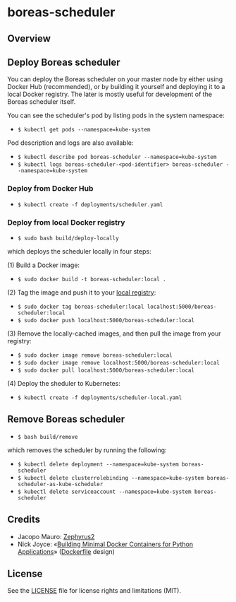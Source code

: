 boreas-scheduler
=============

## Overview

## Deploy Boreas scheduler
You can deploy the Boreas scheduler on your master node by either using Docker Hub (recommended), or by building it yourself and deploying it to a local Docker registry. The later is mostly useful for development of the Boreas scheduler itself.

You can see the scheduler's pod by listing pods in the system namespace:
  - `$ kubectl get pods --namespace=kube-system`

Pod description and logs are also available:
  - `$ kubectl describe pod boreas-scheduler --namespace=kube-system`
  - `$ kubectl logs boreas-scheduler-<pod-identifier> boreas-scheduler --namespace=kube-system`

### Deploy from Docker Hub
  - `$ kubectl create -f deployments/scheduler.yaml`

### Deploy from local Docker registry
  - `$ sudo bash build/deploy-locally`

which deploys the scheduler locally in four steps:

(1) Build a Docker image:
  - `$ sudo docker build -t boreas-scheduler:local .`

(2) Tag the image and push it to your [local registry](https://docs.docker.com/registry/deploying/):
  - `$ sudo docker tag boreas-scheduler:local localhost:5000/boreas-scheduler:local`
  - `$ sudo docker push localhost:5000/boreas-scheduler:local`

(3) Remove the locally-cached images, and then pull the image from your registry:
  - `$ sudo docker image remove boreas-scheduler:local`
  - `$ sudo docker image remove localhost:5000/boreas-scheduler:local`
  - `$ sudo docker pull localhost:5000/boreas-scheduler:local`

(4) Deploy the sheduler to Kubernetes:
  - `$ kubectl create -f deployments/scheduler-local.yaml`

## Remove Boreas scheduler
  - `$ bash build/remove`

which removes the scheduler by running the following:
  - `$ kubectl delete deployment --namespace=kube-system boreas-scheduler`
  - `$ kubectl delete clusterrolebinding --namespace=kube-system boreas-scheduler-as-kube-scheduler`
  - `$ kubectl delete serviceaccount --namespace=kube-system boreas-scheduler`

## Credits
  - Jacopo Mauro: [Zephyrus2](https://bitbucket.org/jacopomauro/zephyrus2)
  - Nick Joyce: «[Building Minimal Docker Containers for Python Applications](https://blog.realkinetic.com/building-minimal-docker-containers-for-python-applications-37d0272c52f3)» ([Dockerfile](Dockerfile) design)

## License
See the [LICENSE](LICENSE.md) file for license rights and limitations (MIT).
